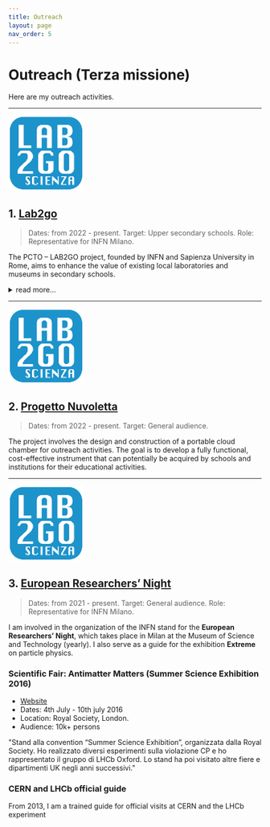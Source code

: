 ```yaml
---
title: Outreach
layout: page
nav_order: 5
---
```

# Outreach (Terza missione)
Here are my outreach activities.

---
<img src="assets/images/lab2go.png" alt="lab2go" style="width:150px; border:0;">

## 1. [Lab2go](https://web.infn.it/lab2go/)

> Dates: from 2022 - present. Target: Upper secondary schools. Role: Representative for INFN Milano.

The PCTO – LAB2GO project, founded by INFN and Sapienza University in Rome, aims to enhance the value of existing local laboratories and museums in secondary schools. 
<details>
<summary>read more...</summary>
In Milan, activities are carried out in > 40 high schools in the city (e.g. Liceo Donatelli-Pascal, Piero Bottoni, etc.).
The project targets upper secondary schools nationwide with the following objectives:  
- Enhancing the existing educational heritage in secondary schools.  
- Promoting laboratory-based teaching in schools and sharing best teaching practices through the creation of materials and events open to the school community and/or a broader audience.  
- Training teachers in laboratory-based teaching practices.
The activities take place within the school facilities in collaboration with class teachers and are carried out over multiple afternoon lab sessions throughout the year. This lab work can then serve as input for preparing materials for the final-year state exam.
</details>

---
<img src="assets/images/lab2go.png" alt="lab2go" style="width:150px; border:0;">

## 2. [Progetto Nuvoletta](https://nuvoletta.mi.infn.it/)

> Dates: from 2022 - present. Target: General audience.

The project involves the design and construction of a portable cloud chamber for outreach activities. The goal is to develop a fully functional, cost-effective instrument that can potentially be acquired by schools and institutions for their educational activities.

---
<img src="assets/images/lab2go.png" alt="lab2go" style="width:150px; border:0;">

## 3. [European Researchers’ Night](https://collisioni.infn.it/evento/linfn-alla-notte-europea-delle-ricercatrici-e-dei-ricercatori-2023/)

> Dates: from 2021 - present. Target: General audience. Role: Representative for INFN Milano.

I am involved in the organization of the INFN stand for the **European Researchers’ Night**, which takes place in Milan at the Museum of Science and Technology (yearly). I also serve as a guide for the exhibition **Extreme** on particle physics.







### Scientific Fair: Antimatter Matters (Summer Science Exhibition 2016)
- [Website](http://antimatter-matters.org/)
- Dates: 4th July - 10th july 2016
- Location: Royal Society, London.
- Audience: 10k+ persons
 
"Stand alla convention “Summer Science Exhibition”, organizzata dalla Royal Society. Ho realizzato diversi esperimenti sulla violazione CP e ho rappresentato il gruppo di LHCb Oxford. Lo stand ha poi visitato altre fiere e dipartimenti UK negli anni successivi."



### CERN and LHCb official guide
From 2013, I am a trained guide for official visits at CERN and the LHCb experiment






